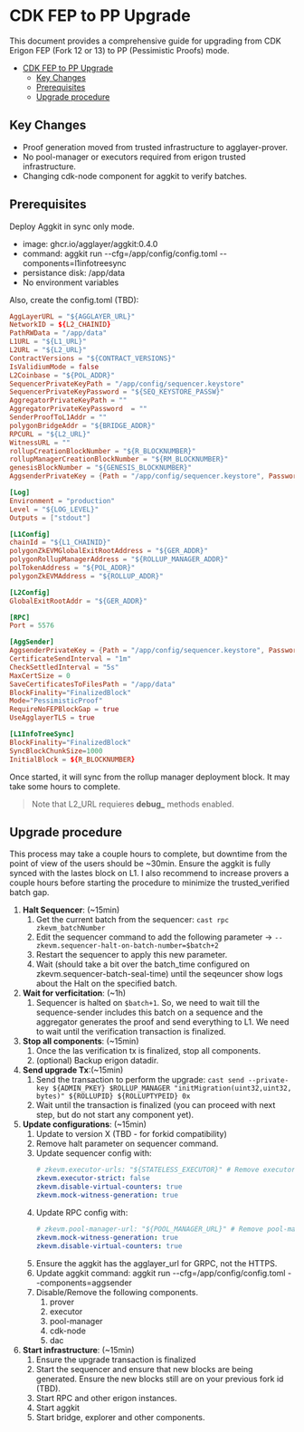 # CDK FEP to PP Upgrade

This document provides a comprehensive guide for upgrading from CDK Erigon FEP (Fork 12 or 13) to PP (Pessimistic Proofs) mode.

- [CDK FEP to PP Upgrade](#cdk-fep-to-pp-upgrade)
  - [Key Changes](#key-changes)
  - [Prerequisites](#prerequisites)
  - [Upgrade procedure](#upgrade-procedure)

## Key Changes
- Proof generation moved from trusted infrastructure to agglayer-prover.
- No pool-manager or executors required from erigon trusted infrastructure.
- Changing cdk-node component for aggkit to verify batches.

## Prerequisites

Deploy Aggkit in sync only mode. 

* image: ghcr.io/agglayer/aggkit:0.4.0
* command: aggkit run --cfg=/app/config/config.toml --components=l1infotreesync
* persistance disk: /app/data
* No environment variables

Also, create the config.toml (TBD):
```toml
AggLayerURL = "${AGGLAYER_URL}"
NetworkID = ${L2_CHAINID}
PathRWData = "/app/data"
L1URL = "${L1_URL}"
L2URL = "${L2_URL}"
ContractVersions = "${CONTRACT_VERSIONS}"
IsValidiumMode = false
L2Coinbase = "${POL_ADDR}"
SequencerPrivateKeyPath = "/app/config/sequencer.keystore"
SequencerPrivateKeyPassword = "${SEQ_KEYSTORE_PASSW}"
AggregatorPrivateKeyPath = ""
AggregatorPrivateKeyPassword  = ""
SenderProofToL1Addr = ""
polygonBridgeAddr = "${BRIDGE_ADDR}"
RPCURL = "${L2_URL}"
WitnessURL = ""
rollupCreationBlockNumber = "${R_BLOCKNUMBER}"
rollupManagerCreationBlockNumber = "${RM_BLOCKNUMBER}"
genesisBlockNumber = "${GENESIS_BLOCKNUMBER}"
AggsenderPrivateKey = {Path = "/app/config/sequencer.keystore", Password = "${SEQ_KEYSTORE_PASSW}"}

[Log]
Environment = "production"
Level = "${LOG_LEVEL}"
Outputs = ["stdout"]

[L1Config]
chainId = "${L1_CHAINID}"
polygonZkEVMGlobalExitRootAddress = "${GER_ADDR}"
polygonRollupManagerAddress = "${ROLLUP_MANAGER_ADDR}"
polTokenAddress = "${POL_ADDR}"
polygonZkEVMAddress = "${ROLLUP_ADDR}"

[L2Config]
GlobalExitRootAddr = "${GER_ADDR}"

[RPC]
Port = 5576

[AggSender]
AggsenderPrivateKey = {Path = "/app/config/sequencer.keystore", Password = "${SEQ_KEYSTORE_PASSW}"}
CertificateSendInterval = "1m"
CheckSettledInterval = "5s"
MaxCertSize = 0
SaveCertificatesToFilesPath = "/app/data"
BlockFinality="FinalizedBlock"
Mode="PessimisticProof"
RequireNoFEPBlockGap = true
UseAgglayerTLS = true

[L1InfoTreeSync]
BlockFinality="FinalizedBlock"
SyncBlockChunkSize=1000
InitialBlock = ${R_BLOCKNUMBER}
```

Once started, it will sync from the rollup manager deployment block. It may take some hours to complete.

> Note that L2_URL requieres **debug_** methods enabled.

## Upgrade procedure

This process may take a couple hours to complete, but downtime from the point of view of the users should be ~30min. Ensure the aggkit is fully synced with the lastes block on L1. I also recommend to increase provers a couple hours before starting the procedure to minimize the trusted_verified batch gap.

1. **Halt Sequencer**: (~15min)
   1. Get the current batch from the sequencer: `cast rpc zkevm_batchNumber`
   2. Edit the sequencer command to add the following parameter -> `--zkevm.sequencer-halt-on-batch-number=$batch+2`
   3. Restart the sequencer to apply this new parameter.
   4. Wait (should take a bit over the batch_time configured on zkevm.sequencer-batch-seal-time) until the seqeuncer show logs about the Halt on the specified batch.
2. **Wait for verficitation**: (~1h)
   1. Sequencer is halted on `$batch+1`. So, we need to wait till the sequence-sender includes this batch on a sequence and the aggregator generates the proof and send everything to L1. We need to wait until the verification transaction is finalized.
3. **Stop all components**: (~15min)
   1. Once the las verification tx is finalized, stop all components.
   2. (optional) Backup erigon datadir.
4. **Send upgrade Tx**:(~15min)
   1. Send the transaction to perform the upgrade: `cast send --private-key ${ADMIN_PKEY} $ROLLUP_MANAGER "initMigration(uint32,uint32, bytes)" ${ROLLUPID} ${ROLLUPTYPEID} 0x`
   2. Wait until the transaction is finalized (you can proceed with next step, but do not start any component yet).
5. **Update configurations**: (~15min)
   1. Update to version X (TBD - for forkid compatibility) 
   2. Remove halt parameter on sequencer command.
   3. Update sequencer config with:
      ```yaml
      # zkevm.executor-urls: "${STATELESS_EXECUTOR}" # Remove executors
      zkevm.executor-strict: false
      zkevm.disable-virtual-counters: true
      zkevm.mock-witness-generation: true
      ```
   4. Update RPC config with:
      ```yaml
      # zkevm.pool-manager-url: "${POOL_MANAGER_URL}" # Remove pool-manager-url
      zkevm.mock-witness-generation: true
      zkevm.disable-virtual-counters: true
      ```
   5. Ensure the aggkit has the agglayer_url for GRPC, not the HTTPS.
   6. Update aggkit command: aggkit run --cfg=/app/config/config.toml --components=aggsender
   7. Disable/Remove the following components.
      1. prover
      2. executor
      3. pool-manager
      4. cdk-node
      5. dac
6. **Start infrastructure**: (~15min)
   1. Ensure the upgrade transaction is finalized
   2. Start the sequencer and ensure that new blocks are being generated. Ensure the new blocks still are on your previous fork id (TBD).
   3. Start RPC and other erigon instances.
   4. Start aggkit
   5. Start bridge, explorer and other components.
